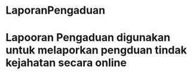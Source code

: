 # LaporanPengaduan
# Lapooran Pengaduan digunakan untuk melaporkan pengduan tindak kejahatan secara online
